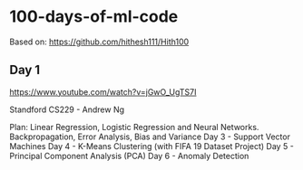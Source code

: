 # 100-days-of-ml-code

Based on: https://github.com/hithesh111/Hith100

## Day 1

https://www.youtube.com/watch?v=jGwO_UgTS7I

Standford CS229 - Andrew Ng

Plan:
Linear Regression, Logistic Regression and Neural Networks.
Backpropagation, Error Analysis, Bias and Variance
Day 3 - Support Vector Machines
Day 4 - K-Means Clustering (with FIFA 19 Dataset Project)
Day 5 - Principal Component Analysis (PCA)
Day 6 - Anomaly Detection
